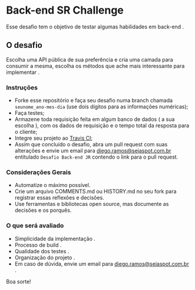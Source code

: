 # Back-end SR Challenge #

Esse desafio tem o objetivo de testar algumas habilidades em back-end .


## O desafio
Escolha uma API pública de sua preferência e cria uma camada para consumir a mesma, escolha os métodos que ache mais interessante para implementar .

### Instruções ###

- Forke esse repositório e faça seu desafio numa branch chamada ```seunome_ano-mes-dia``` (use dois dígitos para as informações numéricas);
- Faça testes;  
- Armazene toda requisição feita em algum banco de dados ( a sua escolha ), com os dados de requisição e o tempo total da resposta para o cliente;
- Integre seu projeto ao [Travis CI](https://travis-ci.org);
- Assim que concluído o desafio, abra um pull request com suas alterações e envie um email para [diego.ramos@sejaspot.com.br](mailto:diego.ramos@sejapost.com.br) entitulado ```Desafio Back-end JR``` contendo o link para o pull request.


### Considerações Gerais
- Automatize o máximo possível.
- Crie um arquivo COMMENTS.md ou HISTORY.md no seu fork para registrar essas reflexões e decisões.
- Use ferramentas e bibliotecas open source, mas documente as decisões e os porquês.


### O que será avaliado ###

- Simplicidade da implementação .
- Processo de build .
- Qualidade dos testes .
- Organização do projeto .
- Em caso de dúvida, envie um email para [diego.ramos@sejaspot.com.br](mailto:diego.ramos@sejaspot.com.br) .


Boa sorte!
